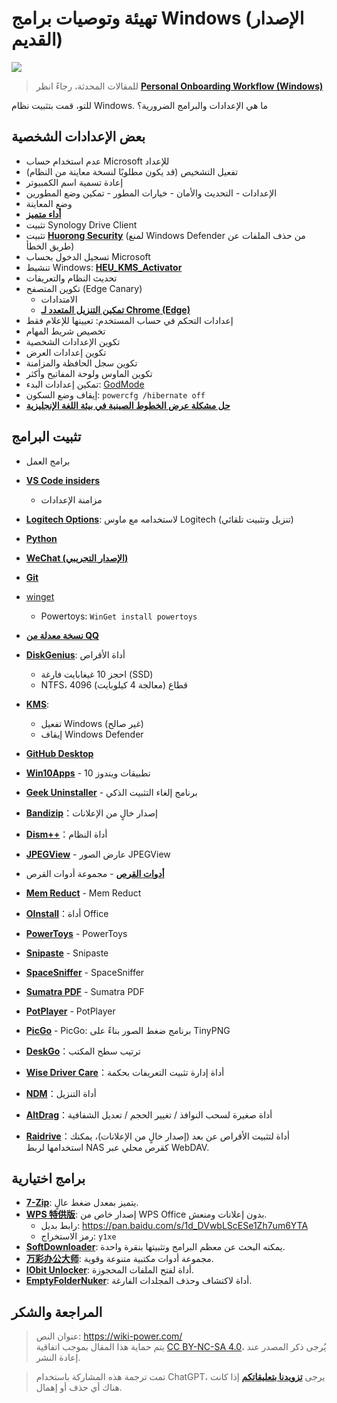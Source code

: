 # تهيئة وتوصيات برامج Windows (الإصدار القديم)

![](https://img.wiki-power.com/d/wiki-media/img/20210117142759.jpg)

> للمقالات المحدثة، رجاءً انظر [**Personal Onboarding Workflow (Windows)**](https://wiki-power.com/Personal_Onboarding_Workflow_%28Windows%29/)

للتو، قمت بتثبيت نظام Windows. ما هي الإعدادات والبرامج الضرورية؟

## بعض الإعدادات الشخصية

- عدم استخدام حساب Microsoft للإعداد
- تفعيل التشخيص (قد يكون مطلوبًا لنسخة معاينة من النظام)
- إعادة تسمية اسم الكمبيوتر
- الإعدادات - التحديث والأمان - خيارات المطور - تمكين وضع المطورين
- وضع المعاينة
- [**أداء متميز**](https://bobi.site/archives/875)
- تثبيت Synology Drive Client
- تثبيت [**Huorong Security**](https://www.huorong.cn/) (لمنع Windows Defender من حذف الملفات عن طريق الخطأ)
- تسجيل الدخول بحساب Microsoft
- تنشيط Windows: [**HEU_KMS_Activator**](https://github.com/zbezj/HEU_KMS_Activator)
- تحديث النظام والتعريفات
- تكوين المتصفح (Edge Canary)
  - الامتدادات
  - [**تمكين التنزيل المتعدد لـ Chrome (Edge)**](https://wiki-power.com/%E5%BC%80%E5%90%AFChrome%EF%BC%88Edge%EF%BC%89%E5%A4%9A%E7%BA%BF%E7%A8%8B%E4%B8%8B%E8%BD%BD)
- إعدادات التحكم في حساب المستخدم: تعيينها للإعلام فقط
- تخصيص شريط المهام
- تكوين الإعدادات الشخصية
- تكوين إعدادات العرض
- تكوين سجل الحافظة والمزامنة
- تكوين الماوس ولوحة المفاتيح وأكثر
- تمكين إعدادات البدء: [GodMode](https://github.com/linyuxuanlin/File-host/tree/main/software/GodMode.lnk)
- إيقاف وضع السكون: `powercfg /hibernate off`
- [**حل مشكلة عرض الخطوط الصينية في بيئة اللغة الإنجليزية**](https://blog.csdn.net/amoscn/article/details/106224359)

## تثبيت البرامج

- برامج العمل
- [**VS Code insiders**](https://code.visualstudio.com/docs/?dv=win64&build=insiders)
  - مزامنة الإعدادات
- [**Logitech Options**](https://www.logitech.com.cn/zh-cn/product/options): لاستخدامه مع ماوس Logitech (تنزيل وتثبيت تلقائي)
- [**Python**](https://www.microsoft.com/zh-cn/p/python-39/9p7qfqmjrfp7?rtc=1&activetab=pivot:overviewtab)
- [**WeChat (الإصدار التجريبي)**](https://dldir1.qq.com/weixin/Windows/Beta/WeChatBeta.exe)
- [**Git**](https://git-scm.com/downloads)
- [winget](https://www.microsoft.com/zh-cn/p/app-installer/9nblggh4nns1?ocid=9nblggh4nns1_ORSEARCH_Bing&rtc=2&activetab=pivot:overviewtab)
  - Powertoys: `WinGet install powertoys`
- [**نسخة معدلة من QQ**](https://github.com/linyuxuanlin/File-host/blob/main/software/QQ%209.4.2.27666%20Lite-20210118%20by%20flighty-Q.exe)

- [**DiskGenius**](https://www.diskgenius.cn/download.php): أداة الأقراص
  - احجز 10 غيغابايت فارغة (SSD)
  - NTFS، 4096 قطاع (معالجة 4 كيلوبايت)

- [**KMS**](https://github.com/linyuxuanlin/File-host/tree/main/software/KMS.exe):

  - تفعيل Windows (غير صالح)
  - إيقاف Windows Defender

- [**GitHub Desktop**](https://desktop.github.com)

- [**Win10Apps**](https://github.com/linyuxuanlin/File-host/tree/main/software/Win10Apps.exe) - تطبيقات ويندوز 10
- [**Geek Uninstaller**](https://github.com/linyuxuanlin/File-host/tree/main/software/geekuninstaller.exe) - برنامج إلغاء التثبيت الذكي
- [**Bandizip**](https://github.com/linyuxuanlin/File-host/tree/main/software/Bandizip.exe)：إصدار خالٍ من الإعلانات
- [**Dism++**](https://www.chuyu.me/zh-Hans/)：أداة النظام
- [**JPEGView**](https://github.com/linyuxuanlin/File-host/tree/main/software/JPEGView64.zip) - عارض الصور JPEGView
- [**أدوات القرص**](http://www.kbtool.cn/down.php) - مجموعة أدوات القرص
- [**Mem Reduct**](https://github.com/henrypp/memreduct/releases) - Mem Reduct
- [**OInstall**](https://github.com/linyuxuanlin/File-host/tree/main/software/OInstall.exe)：أداة Office
- [**PowerToys**](https://github.com/microsoft/PowerToys/releases/) - PowerToys
- [**Snipaste**](https://zh.snipaste.com/download.html) - Snipaste
- [**SpaceSniffer**](https://github.com/linyuxuanlin/File-host/tree/main/software/SpaceSniffer.exe) - SpaceSniffer
- [**Sumatra PDF**](https://www.sumatrapdfreader.org/download-free-pdf-viewer.html) - Sumatra PDF
- [**PotPlayer**](https://daumpotplayer.com/download/) - PotPlayer
- [**PicGo**](https://github.com/Molunerfinn/PicGo/releases/tag/v2.3.0-beta.4) - PicGo: برنامج ضغط الصور بناءً على TinyPNG
- [**DeskGo**](https://pm.myapp.com/invc/xfspeed/qqpcmgr/data/DeskGo_2_9_1051_127_lite.exe)：ترتيب سطح المكتب
- [**Wise Driver Care**](https://github.com/linyuxuanlin/File-host/blob/main/software/Wise%20Driver%20Care.zip)：أداة إدارة تثبيت التعريفات بحكمة
- [**NDM**](https://www.neatdownloadmanager.com/index.php/en/)：أداة التنزيل
- [**AltDrag**](https://github.com/linyuxuanlin/File-host/tree/main/software/AltDrag.exe)：أداة صغيرة لسحب النوافذ / تغيير الحجم / تعديل الشفافية
- [**Raidrive**](https://github.com/linyuxuanlin/File-host/blob/main/software/raidrive-2020-6-80.exe)：أداة لتثبيت الأقراص عن بعد (إصدار خالٍ من الإعلانات)، يمكنك استخدامها لربط NAS كقرص محلي عبر WebDAV.

## برامج اختيارية

- [**7-Zip**](https://github.com/linyuxuanlin/File-host/tree/main/software/7z.exe): يتميز بمعدل ضغط عالٍ.
- [**WPS 特供版**](http://wpspro.support.wps.cn/gov/guangdong/chaozhou/installation/WPS%20Office%202019%20%E4%B8%93%E4%B8%9A%E7%89%88%EF%BC%88潮州市党政机关单位%EF%BC%89.exe): إصدار خاص من WPS Office بدون إعلانات ومنعش.
  - رابط بديل: https://pan.baidu.com/s/1d_DVwbLScESe1Zh7um6YTA
  - رمز الاستخراج: `y1xe`
- [**SoftDownloader**](https://github.com/linyuxuanlin/File-host/tree/main/software/SoftDownloader.zip): يمكنه البحث عن معظم البرامج وتثبيتها بنقرة واحدة.
- [**万彩办公大师**](https://github.com/linyuxuanlin/File-host/tree/main/software/OfficeBox.zip): مجموعة أدوات مكتبية متنوعة وقوية.
- [**IObit Unlocker**](https://github.com/linyuxuanlin/File-host/tree/main/software/IObit_Unlocker.exe): أداة لفتح الملفات المحجوزة.
- [**EmptyFolderNuker**](https://github.com/linyuxuanlin/File-host/tree/main/software/EmptyFolderNuker.exe): أداة لاكتشاف وحذف المجلدات الفارغة.

## المراجعة والشكر

> عنوان النص: <https://wiki-power.com/>  
> يتم حماية هذا المقال بموجب اتفاقية [CC BY-NC-SA 4.0](https://creativecommons.org/licenses/by/4.0/deed.zh)، يُرجى ذكر المصدر عند إعادة النشر.

> تمت ترجمة هذه المشاركة باستخدام ChatGPT، يرجى [**تزويدنا بتعليقاتكم**](https://github.com/linyuxuanlin/Wiki_MkDocs/issues/new) إذا كانت هناك أي حذف أو إهمال.
